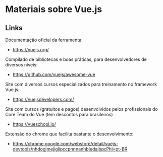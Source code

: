 # Materiais sobre Vue.js

## Links

Documentação oficial da ferramenta:

- https://vuejs.org/

Compilado de bibliotecas e boas práticas, para desenvolvedores de diversos níveis:

- https://github.com/vuejs/awesome-vue

Site com diversos cursos especializados para treinamento no framework Vue.js:

- https://vuejsdevelopers.com/

Site com cursos (gratuitos e pagos) desenvolvidos pelos profissionais do Core Team do Vue (tem descontos para brasileiros)

- https://vueschool.io/

Extensão do chrome que facilita bastante o desenvolvimento:

- https://chrome.google.com/webstore/detail/vuejs-devtools/nhdogjmejiglipccpnnnanhbledajbpd?hl=pt-BR
